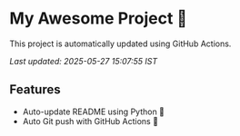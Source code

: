 # My Awesome Project 🚀

This project is automatically updated using GitHub Actions.

_Last updated: 2025-05-27 15:07:55 IST_

## Features
- Auto-update README using Python 🐍
- Auto Git push with GitHub Actions 🤖
